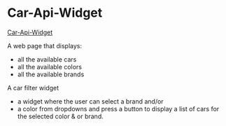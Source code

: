 # Car-Api-Widget

[Car-Api-Widget](https://owethusotomela.github.io/cars-api-widget/)

A web page that displays:
* all the available cars
* all the available colors
* all the available brands

A car filter widget
* a widget where the user can select a brand and/or 
* a color from dropdowns and press a button to display a list of cars for the selected color & or brand.